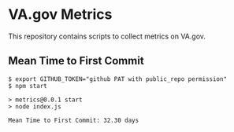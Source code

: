 # VA.gov Metrics

This repository contains scripts to collect metrics on VA.gov.

## Mean Time to First Commit

    $ export GITHUB_TOKEN="github PAT with public_repo permission"
    $ npm start

    > metrics@0.0.1 start
    > node index.js

    Mean Time to First Commit: 32.30 days
